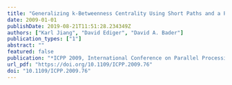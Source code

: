 ```yaml
---
title: "Generalizing k-Betweenness Centrality Using Short Paths and a Parallel Multithreaded Implementation"
date: 2009-01-01
publishDate: 2019-08-21T11:51:28.234349Z
authors: ["Karl Jiang", "David Ediger", "David A. Bader"]
publication_types: ["1"]
abstract: ""
featured: false
publication: "*ICPP 2009, International Conference on Parallel Processing, Vienna, Austria, 22-25 September 2009*"
url_pdf: "https://doi.org/10.1109/ICPP.2009.76"
doi: "10.1109/ICPP.2009.76"
---
```


